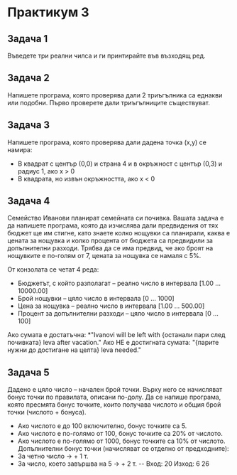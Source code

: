 # Практикум 3

## Задача 1

Въведете три реални чилса и ги принтирайте във възходящ ред.

## Задача 2

Напишете програма, която проверява дали 2 триъгълника са еднакви или подобни. Първо проверете дали триъгълниците съществуват.

## Задача 3

Напишете програма, която проверява дали дадена точка (x,y) се намира:
- В квадрат с център (0,0) и страна 4 и в окръжност с център (0,3) и радиус 1, ако x > 0
- В квадрата, но извън окръжността, ако x < 0

## Задача 4

Семейство Иванови планират семейната си почивка. Вашата задача е да напишете програма, 
която да изчислява дали предвидения от тях бюджет ще им стигне, като знаете колко нощувки са планирали,
каква е цената за нощувка и колко процента от бюджета са предвидили за допълнителни разходи. 
Трябва да се има предвид, че ако броят на нощувките е по-голям от 7, цената за нощувка се намаля с 5%.

От конзолата се четат 4 реда:

- Бюджетът, с който разполагат – реално число в интервала [1.00 … 10000.00]
- Брой нощувки – цяло число в интервала [0 … 1000]
- Цена за нощувка – реално число в интервала [1.00 … 500.00]
- Процент за допълнителни разходи – цяло число в интервала [0 … 100]

Ако сумата е достатъчна: *"Ivanovi will be left with {останали пари след почивката} leva after vacation."
Ако НЕ е достигната сумата: "{парите нужни до достигане на целта} leva needed."

## Задача 5

Дадено е цяло число – начален брой точки. Върху него се начисляват бонус точки по правилата, описани по-долу.
Да се напише програма, която пресмята бонус точките, които получава числото и общия брой точки (числото + бонуса).
- Ако числото е до 100 включително, бонус точките са 5.
- Ако числото е по-голямо от 100, бонус точките са 20% от числото.
- Ако числото е по-голямо от 1000, бонус точките са 10% от числото.
Допълнителни бонус точки (начисляват се отделно от предходните):
- За четно число -> + 1 т.
- За число, което завършва на 5 -> + 2 т.
-- Вход: 20  Изход: 6 26

